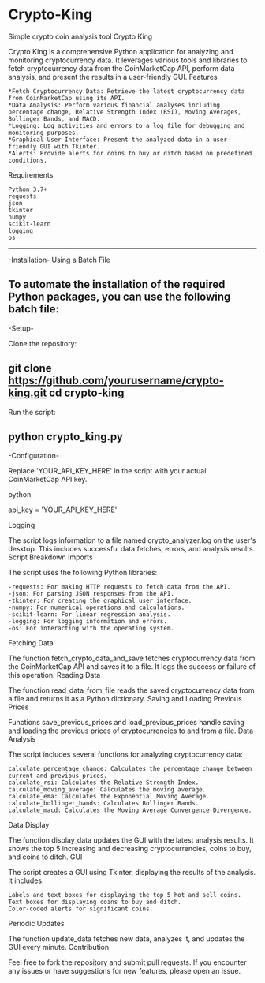 # Crypto-King
Simple crypto coin analysis tool
Crypto King

Crypto King is a comprehensive Python application for analyzing and monitoring cryptocurrency data. It leverages various tools and libraries to fetch cryptocurrency data from the CoinMarketCap API, perform data analysis, and present the results in a user-friendly GUI.
Features

    *Fetch Cryptocurrency Data: Retrieve the latest cryptocurrency data from CoinMarketCap using its API.
    *Data Analysis: Perform various financial analyses including percentage change, Relative Strength Index (RSI), Moving Averages, Bollinger Bands, and MACD.
    *Logging: Log activities and errors to a log file for debugging and monitoring purposes.
    *Graphical User Interface: Present the analyzed data in a user-friendly GUI with Tkinter.
    *Alerts: Provide alerts for coins to buy or ditch based on predefined conditions.

Requirements

    Python 3.7+
    requests
    json
    tkinter
    numpy
    scikit-learn
    logging
    os
----------------------------------------------------------------------------------------------------
-Installation-
Using a Batch File

To automate the installation of the required Python packages, you can use the following batch file:
----------------------------------------------------------------------------------------------------

-Setup-

Clone the repository:

git clone https://github.com/yourusername/crypto-king.git
cd crypto-king
-----------------------------------------------------------------------------------------------------

Run the script:

python crypto_king.py
-----------------------------------------------------------------------------------------------------
-Configuration-

Replace 'YOUR_API_KEY_HERE' in the script with your actual CoinMarketCap API key.

python

api_key = 'YOUR_API_KEY_HERE'

Logging

The script logs information to a file named crypto_analyzer.log on the user's desktop. This includes successful data fetches, errors, and analysis results.
Script Breakdown
Imports

The script uses the following Python libraries:

    -requests: For making HTTP requests to fetch data from the API.
    -json: For parsing JSON responses from the API.
    -tkinter: For creating the graphical user interface.
    -numpy: For numerical operations and calculations.
    -scikit-learn: For linear regression analysis.
    -logging: For logging information and errors.
    -os: For interacting with the operating system.

Fetching Data

The function fetch_crypto_data_and_save fetches cryptocurrency data from the CoinMarketCap API and saves it to a file. It logs the success or failure of this operation.
Reading Data

The function read_data_from_file reads the saved cryptocurrency data from a file and returns it as a Python dictionary.
Saving and Loading Previous Prices

Functions save_previous_prices and load_previous_prices handle saving and loading the previous prices of cryptocurrencies to and from a file.
Data Analysis

The script includes several functions for analyzing cryptocurrency data:

    calculate_percentage_change: Calculates the percentage change between current and previous prices.
    calculate_rsi: Calculates the Relative Strength Index.
    calculate_moving_average: Calculates the moving average.
    calculate_ema: Calculates the Exponential Moving Average.
    calculate_bollinger_bands: Calculates Bollinger Bands.
    calculate_macd: Calculates the Moving Average Convergence Divergence.

Data Display

The function display_data updates the GUI with the latest analysis results. It shows the top 5 increasing and decreasing cryptocurrencies, coins to buy, and coins to ditch.
GUI

The script creates a GUI using Tkinter, displaying the results of the analysis. It includes:

    Labels and text boxes for displaying the top 5 hot and sell coins.
    Text boxes for displaying coins to buy and ditch.
    Color-coded alerts for significant coins.

Periodic Updates

The function update_data fetches new data, analyzes it, and updates the GUI every minute.
Contribution

Feel free to fork the repository and submit pull requests. If you encounter any issues or have suggestions for new features, please open an issue.
